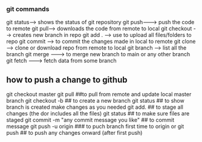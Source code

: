 ### git commands 
git status--> shows the status of git repository
git push---> push the code to remote
git pull--> downloads the code from remote to local
git checkout --> creates new branch in repo
git add . --> use to upload all files/folders to repo
git commit --> to commit the changes made in local to remote
git clone --> clone or download repo from remote to local
git branch --> list all the branch
git merge ---> to merge new branch to main or any other branch
git fetch ---> fetch data from some branch  
## how to push a change to github
git checkout master
git pull ##to pull from remote and update local master branch
git checkout -b <branch-name> ## to create a new branch
git status ## to show branch is created
make changes as you needed
git add. ## to stage all changes (the dor includes all the files)
git status ## to make sure files are staged
git commit -m "any commit message you like" ## to commit message
git push -u origin <branch-name> ### to puch branch first time to origin
or git push ## to push any changes onward (after first push)